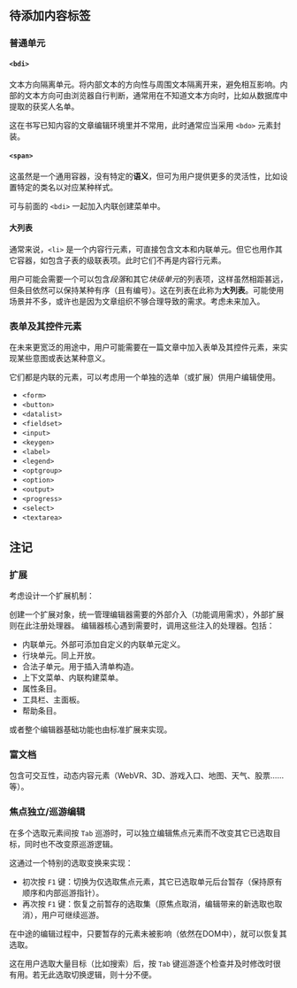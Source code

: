 ## 待添加内容标签

### 普通单元

#### `<bdi>`

文本方向隔离单元。将内部文本的方向性与周围文本隔离开来，避免相互影响。内部的文本方向可由浏览器自行判断，通常用在不知道文本方向时，比如从数据库中提取的获奖人名单。

这在书写已知内容的文章编辑环境里并不常用，此时通常应当采用 `<bdo>` 元素封装。


#### `<span>`

这虽然是一个通用容器，没有特定的**语义**，但可为用户提供更多的灵活性，比如设置特定的类名以对应某种样式。

可与前面的 `<bdi>` 一起加入内联创建菜单中。


#### 大列表

通常来说，`<li>` 是一个内容行元素，可直接包含文本和内联单元。但它也用作其它容器，如包含子表的级联表项。此时它们不再是内容行元素。

用户可能会需要一个可以包含*段落*和其它*块级单元*的列表项，这样虽然相距甚远，但条目依然可以保持某种有序（且有编号）。这在列表在此称为**大列表**。可能使用场景并不多，或许也是因为文章组织不够合理导致的需求。考虑未来加入。


### 表单及其控件元素

在未来更宽泛的用途中，用户可能需要在一篇文章中加入表单及其控件元素，来实现某些意图或表达某种意义。

它们都是内联的元素，可以考虑用一个单独的选单（或扩展）供用户编辑使用。

- `<form>`
- `<button>`
- `<datalist>`
- `<fieldset>`
- `<input>`
- `<keygen>`
- `<label>`
- `<legend>`
- `<optgroup>`
- `<option>`
- `<output>`
- `<progress>`
- `<select>`
- `<textarea>`


## 注记

### 扩展

考虑设计一个扩展机制：

创建一个扩展对象，统一管理编辑器需要的外部介入（功能调用需求），外部扩展则在此注册处理器。
编辑器核心遇到需要时，调用这些注入的处理器。包括：

- 内联单元。外部可添加自定义的内联单元定义。
- 行块单元。同上开放。
- 合法子单元。用于插入清单构造。
- 上下文菜单、内联构建菜单。
- 属性条目。
- 工具栏、主面板。
- 帮助条目。

或者整个编辑器基础功能也由标准扩展来实现。


### 富文档

包含可交互性，动态内容元素（WebVR、3D、游戏入口、地图、天气、股票……等）。


### 焦点独立/巡游编辑

在多个选取元素间按 `Tab` 巡游时，可以独立编辑焦点元素而不改变其它已选取目标，同时也不改变原巡游逻辑。

这通过一个特别的选取变换来实现：

- 初次按 `F1` 键：切换为仅选取焦点元素，其它已选取单元后台暂存（保持原有顺序和内部巡游指针）。
- 再次按 `F1` 键：恢复之前暂存的选取集（原焦点取消，编辑带来的新选取也取消），用户可继续巡游。

在中途的编辑过程中，只要暂存的元素未被影响（依然在DOM中），就可以恢复其选取。

这在用户选取大量目标（比如搜索）后，按 `Tab` 键巡游逐个检查并及时修改时很有用。若无此选取切换逻辑，则十分不便。